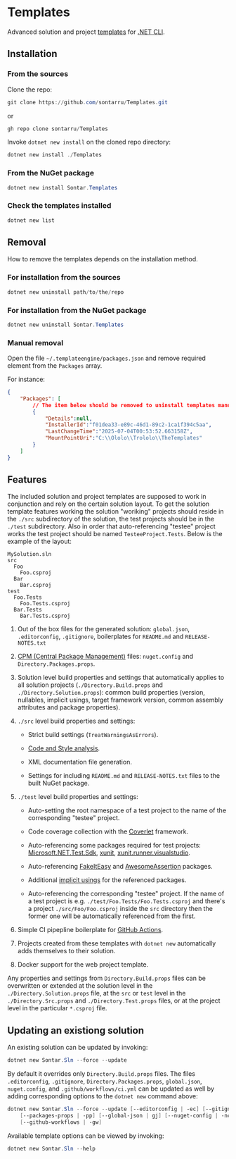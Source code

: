 # Templates

Advanced solution and project [templates](https://github.com/dotnet/templating) for
[.NET CLI](https://learn.microsoft.com/en-us/dotnet/core/tools/).

## Installation

### From the sources

Clone the repo:

```powershell
git clone https://github.com/sontarru/Templates.git
```

or

```powershell
gh repo clone sontarru/Templates
```

Invoke `dotnet new install` on the cloned repo directory:

```powershell
dotnet new install ./Templates
```

### From the NuGet package

```powershell
dotnet new install Sontar.Templates
```

### Check the templates installed

```powershell
dotnet new list
```

## Removal

How to remove the templates depends on the installation method.

### For installation from the sources

```powershell
dotnet new uninstall path/to/the/repo
```

### For installation from the NuGet package

```powershell
dotnet new uninstall Sontar.Templates
```

### Manual removal

Open the file `~/.templateengine/packages.json` and remove required element from the `Packages`
array.

For instance:

```json
{
    "Packages": [
        // The item below should be removed to uninstall templates manually:
        {
            "Details":null,
            "InstallerId":"f01dea33-e89c-46d1-89c2-1ca1f394c5aa",
            "LastChangeTime":"2025-07-04T00:53:52.663158Z",
            "MountPointUri":"C:\\Ololo\\Trololo\\TheTemplates"
        }
    ]
}
```

## Features

The included solution and project templates are supposed to work in conjunction and rely on the
certain solution layout. To get the solution template features working the solution "woriking"
projects should reside in the `./src` subdirectory of the solution, the test projects should be in
the `./test` subdirectory. Also in order that auto-referencing "testee" project works the test project
should be named `TesteeProject.Tests`. Below is the example of the layout:

```
MySolution.sln
src
  Foo
    Foo.csproj
  Bar
    Bar.csproj
test
  Foo.Tests
    Foo.Tests.csproj
  Bar.Tests
    Bar.Tests.csproj
```

1. Out of the box files for the generated solution: `global.json`, `.editorconfig`, `.gitignore`,
   boilerplates for `README.md` and `RELEASE-NOTES.txt`

1. [CPM (Central Package Management)](https://learn.microsoft.com/en-us/nuget/consume-packages/central-package-management)
   files: `nuget.config` and `Directory.Packages.props`.

1. Solution level build properties and settings that automatically applies to all solution projects
   (`./Directory.Build.props` and `./Directory.Solution.props`): common build properties (version,
   nullables, implicit usings, target framework version, common assembly attributes and package
   properties).

1. `./src` level build properties and settings:

   - Strict build settings (`TreatWarningsAsErrors`).

   - [Code and Style analysis](https://learn.microsoft.com/en-us/dotnet/fundamentals/code-analysis/overview?tabs=net-9).

   - XML documentation file generation.

   - Settings for including `README.md` and `RELEASE-NOTES.txt` files to the built NuGet package.

1. `./test` level build properties and settings:

   - Auto-setting the root namespace of a test project to the name of the corresponding "testee"
     project.

   - Code coverage collection with the [Coverlet](https://github.com/coverlet-coverage/coverlet)
     framework.

   - Auto-referencing some packages required for test projects:
     [Microsoft.NET.Test.Sdk](https://www.nuget.org/packages/Microsoft.NET.Test.Sdk),
     [xunit](https://www.nuget.org/packages/xunit),
     [xunit.runner.visualstudio](https://www.nuget.org/packages/xunit.runner.visualstudio).

   - Auto-referencing [FakeItEasy](https://www.nuget.org/packages/FakeItEasy) and
     [AwesomeAssertion](https://www.nuget.org/packages/AwesomeAssertions) packages.

   - Additional [implicit usings](https://learn.microsoft.com/en-us/dotnet/core/project-sdk/msbuild-props#implicitusings)
     for the referenced packages.

   - Auto-referencing the corresponding "testee" project. If the name of a test project is e.g.
     `./test/Foo.Tests/Foo.Tests.csproj` and there's a project `./src/Foo/Foo.csproj` inside the `src`
     directory then the former one will be automatically referenced from the first.

1. Simple CI pipepline boilerplate for [GitHub Actions](https://docs.github.com/en/actions).

1. Projects created from these templates with `dotnet new` automatically adds themselves to their
   solution.

1. Docker support for the web project template.

Any properties and settings from `Directory.Build.props` files can be overwritten or extended at
the solution level in the `./Directory.Solution.props` file, at the `src` or `test` level in the
`./Directory.Src.props` and `./Directory.Test.props` files, or at the project level in the
particular `*.csproj` file.

## Updating an existiong solution

An existing solution can be updated by invoking:

```powershell
dotnet new Sontar.Sln --force --update
```

By default it overrides only `Directory.Build.props` files. The files `.editorconfig`, `.gitignore`,
`Directory.Packages.props`, `global.json`, `nuget.config`, and `.github/workflows/ci.yml` can be
updated as well by adding corresponding options to the `dotnet new` command above:

```powershell
dotnet new Sontar.Sln --force --update [--editorconfig | -ec] [--gitignore | -gi]
    [--packages-props | -pp] [--global-json | gj] [--nuget-config | -nc]
    [--github-workflows | -gw]
```

Available template options can be viewed by invoking:

```powershell
dotnet new Sontar.Sln --help
```
